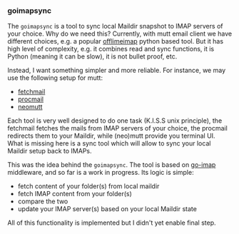 ### goimapsync
The `goimapsync` is a tool to sync local Maildir snapshot to IMAP servers of
your choice. Why do we need this? Currently, with mutt email client
we have different choices, e.g. a popular [offlimeimap](https://github.com/OfflineIMAP/offlineimap)
python based tool. But it has high level of complexity, e.g. 
it combines read and sync functions, it is Python (meaning it can
be slow), it is not bullet proof, etc.

Instead, I want something simpler and more reliable. For instance, we may use
the following setup for mutt:
- [fetchmail](https://www.fetchmail.info/)
- [procmail](https://userpages.umbc.edu/~ian/procmail.html)
- [neomutt](https://neomutt.org/)

Each tool is very well designed to do one task (K.I.S.S unix principle),
the fetchmail fetches the mails from IMAP servers of your choice,
the procmail redirects them to your Maildir, while (neo)mutt provide you
terminal UI. What is missing here is a sync tool which will allow to
sync your local Maildir setup back to IMAPs.

This was the idea behind the `goimapsync`. The tool is based on
[go-imap](github.com/emersion/go-imap) middleware, and so far is a
work in progress. Its logic is simple:
- fetch content of your folder(s) from local maildir
- fetch IMAP content from your folder(s)
- compare the two
- update your IMAP server(s) based on your local Maildir state

All of this functionality is implemented but I didn't yet enable final step.
